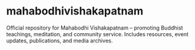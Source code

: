 # mahabodhivishakapatnam
Official repository for Mahabodhi Vishakapatnam – promoting Buddhist teachings, meditation, and community service. Includes resources, event updates, publications, and media archives.
